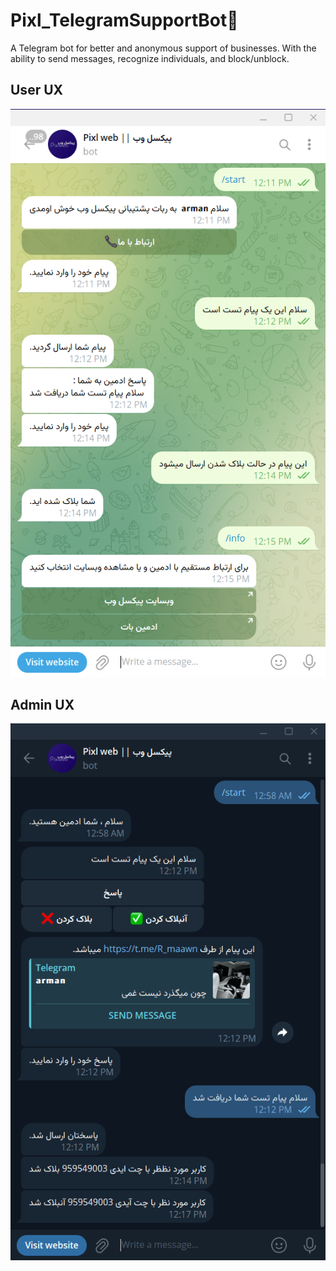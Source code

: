 # Pixl_TelegramSupportBot📱
A Telegram bot for better and anonymous support of businesses. With the ability to send messages, recognize individuals, and block/unblock.

## User UX
![UserUX](screenshots/user-screenshot.png)

## Admin UX
![UserUX](screenshots/admin-screenshot.png)
